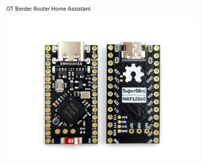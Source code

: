 OT Border Router Home Assistant

![Screenshot](https://github.com/bieskholodov/SuperMini-NRF52840-/blob/main/2023-09-26T02_33_25.691Z-5.jpg)

